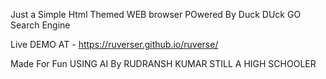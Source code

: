 Just a Simple Html Themed WEB browser POwered By Duck DUck GO Search Engine 

Live DEMO AT - https://ruverser.github.io/ruverse/

Made For Fun USING AI By RUDRANSH KUMAR 
STILL A HIGH SCHOOLER

